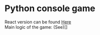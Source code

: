 # Python console game


React version can be found [Here](https://github.com/Azamat-Shogen/c_game) <br />
Main logic of the game: (See)[]
